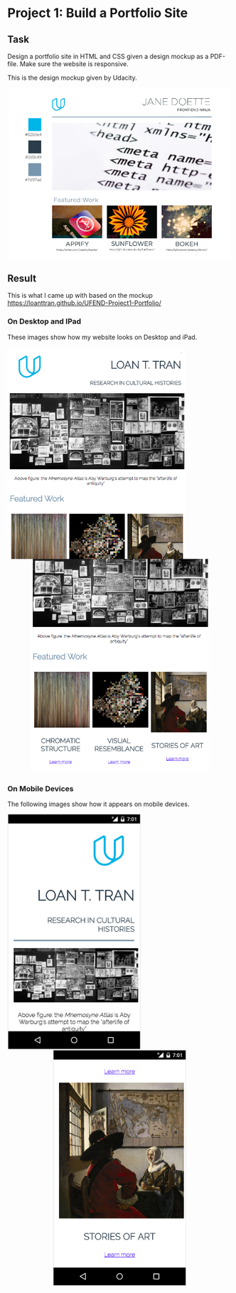 # Project 1: Build a Portfolio Site
## Task
<p>Design a portfolio site in HTML and CSS given a design mockup as a PDF-file. Make sure the website is responsive.</p>
<p>This is the design mockup given by Udacity.</p>
<p align="center">
  <img src="/images/design-mockup.png" width=500>
</p>

## Result
This is what I came up with based on the mockup https://loanttran.github.io/UFEND-Project1-Portfolio/ 
### On Desktop and IPad
<p>These images show how my website looks on Desktop and iPad.</p>
<p align="center">
  <img align="left" src="/images/on-desktop-1.png" width="400"/> 
  <img src="/images/on-desktop-2.png" width="400"/>
</p>

### On Mobile Devices
<p>The following images show how it appears on mobile devices.</p>
<p align="center">
  <img align="left" src="/images/on-nexus-5-1.png" width="300"/>
  <img src="/images/on-nexus-5-2.png" width="300"/> 
</p>

